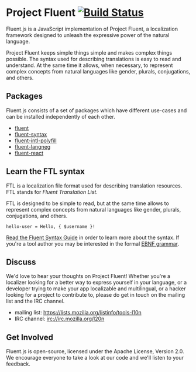 Project Fluent [![Build Status][travisimage]][travislink]
=========================================================

[travisimage]: https://travis-ci.org/projectfluent/fluent.js.svg?branch=master
[travislink]: https://travis-ci.org/projectfluent/fluent.js

Fluent.js is a JavaScript implementation of Project Fluent, a localization
framework designed to unleash the expressive power of the natural language.

Project Fluent keeps simple things simple and makes complex things possible.
The syntax used for describing translations is easy to read and understand.  At
the same time it allows, when necessary, to represent complex concepts from
natural languages like gender, plurals, conjugations, and others.


Packages
--------

Fluent.js consists of a set of packages which have different use-cases and can
be installed independently of each other.

  - [fluent](https://github.com/projectfluent/fluent.js/tree/master/fluent)
  - [fluent-syntax](https://github.com/projectfluent/fluent.js/tree/master/fluent-syntax)
  - [fluent-intl-polyfill](https://github.com/projectfluent/fluent.js/tree/master/fluent-intl-polyfill)
  - [fluent-langneg](https://github.com/projectfluent/fluent.js/tree/master/fluent-langneg)
  - [fluent-react](https://github.com/projectfluent/fluent.js/tree/master/fluent-react)


Learn the FTL syntax
--------------------

FTL is a localization file format used for describing translation resources.
FTL stands for _Fluent Translation List_.

FTL is designed to be simple to read, but at the same time allows to represent
complex concepts from natural languages like gender, plurals, conjugations,
and others.

    hello-user = Hello, { $username }!

[Read the Fluent Syntax Guide][] in order to learn more about the syntax.  If
you're a tool author you may be interested in the formal [EBNF grammar][].

[Read the Fluent Syntax Guide]: http://projectfluent.io/fluent/guide/
[EBNF grammar]: https://github.com/projectfluent/fluent/tree/master/spec


Discuss
-------

We'd love to hear your thoughts on Project Fluent!  Whether you're a localizer looking 
for a better way to express yourself in your language, or a developer trying to 
make your app localizable and multilingual, or a hacker looking for a project 
to contribute to, please do get in touch on the mailing list and the IRC 
channel.

 - mailing list: https://lists.mozilla.org/listinfo/tools-l10n
 - IRC channel: [irc://irc.mozilla.org/l20n](irc://irc.mozilla.org/l20n)


Get Involved
------------

Fluent.js is open-source, licensed under the Apache License, Version 2.0.  We 
encourage everyone to take a look at our code and we'll listen to your 
feedback.
